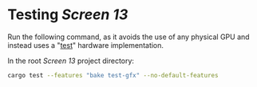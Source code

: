 # Testing _Screen 13_

Run the following command, as it avoids the use of any physical GPU and instead uses a
"[test](./gfx-backend-test/)" hardware implementation.

In the root _Screen 13_ project directory:

```bash
cargo test --features "bake test-gfx" --no-default-features
```
